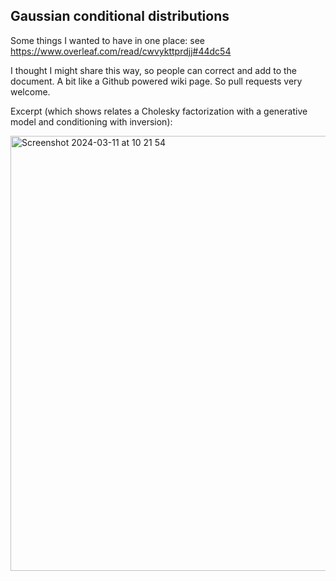 
## Gaussian conditional distributions

Some things I wanted to have in one place:
see https://www.overleaf.com/read/cwvykttprdjj#44dc54

I thought I might share this way, so people can correct and add to the document. A bit like a Github powered wiki page. So pull requests very welcome.

Excerpt (which shows relates a Cholesky factorization with a generative model and conditioning with inversion):

<img width="696" alt="Screenshot 2024-03-11 at 10 21 54" src="https://github.com/mschauer/Gaussian-conditional-distributions/assets/1923437/3cb7a771-3f21-4103-8992-e045891271cd">
